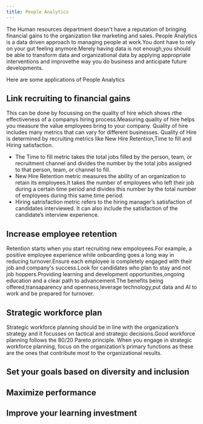 ```yaml
---
title: People Analytics 
---
```

The Human resources department doesn't have a reputation of bringing financial gains to the organization like marketing and sales.
People Analytics is a data driven approach to managing people at work.You dont have to rely on your gut feeling anymore.Merely having data is not enough,you should be able to transform data and organizational data by applying appropriate interventions and improvethe way you do business and anticipate future developments.

Here are some applications of People Analytics

## **Link recruiting to financial gains**
This can be done by focussing on the quality of hire which shows rthe effectiveness of a companys hiring process.Measuring quality of hire helps you measure the value employees bring to your company. Quality of hire includes many metrics that can vary for different businesses.
Quality of Hire is determined by recruiting metrics like New Hire Retention,Time to fill and Hiring satisfaction.
<ul><li>The Time to fill metric takes the total jobs filled by the person, team, or recruitment channel and divides the number by the total jobs assigned to that
person, team, or channel to fill.</li>
<li>New Hire Retention metric measures the ability of an organization to retain its employees.It takes the number of employees who left their job during a certain time period and divides this number by the total number of employees during this same time period.</li>
<li>Hiring satrisfaction metric refers to the hiring manager’s satisfaction of candidates interviewed. It can also include the satisfaction of the candidate’s interview experience.</li></ul>

## **Increase employee retention**
Retention starts when you start recruiting new empoloyees.For example, a positive employee experience while onboarding goes a long way in reducing turnover.Ensure each employee is completely engaged with their job and company's success.Look for candidates who plan to stay and not job hoppers.Providing learning and development opportunities,ongoing education and a clear path to advancement.The benefits being offered,transaparency and openness,leverage technology,put data and AI to work and be prepared for turnover.

## **Strategic workforce plan**
Strategic workforce planning should be in line with the organization’s strategy and it focusses on tactical and strategic decisions.Good workforce planning follows the 80/20 Pareto principle. When you engage in strategic workforce planning, focus on the organization’s primary functions as these are the ones that contribute most to the organizational results. 

## **Set your goals based on diversity and inclusion**

## **Maximize performance**

## **Improve your learning investment**
